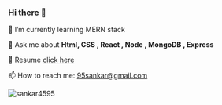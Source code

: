 ### Hi there 👋
🌱 I’m currently learning MERN stack

💬 Ask me about **Html, CSS , React , Node , MongoDB , Express**

📑 Resume  [click here](https://drive.google.com/file/d/13GUvEz0M_YrueDhWUmg9WWR7zuJ59026/view?usp=sharing)

📫 How to reach me: 95sankar@gmail.com

<p align="left"> <img src="https://komarev.com/ghpvc/?username=sankar4595&label=Profile%20views&color=0e75b6&style=flat" alt="sankar4595" /> </p>

<!--
**Sankar4595/Sankar4595** is a ✨ _special_ ✨ repository because its `README.md` (this file) appears on your GitHub profile.

Here are some ideas to get you started:

- 🔭 I’m currently working on ...
- 🌱 I’m currently learning ...
- 👯 I’m looking to collaborate on ...
- 🤔 I’m looking for help with ...
- 💬 Ask me about ...
- 📫 How to reach me: ...
- 😄 Pronouns: ...
- ⚡ Fun fact: ...
-->
